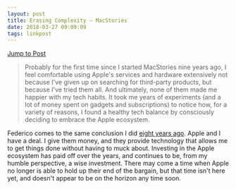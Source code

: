 ```yaml
---
layout: post
title: Erasing Complexity – MacStories
date: 2018-03-27 09:09:09
tags: linkpost
---
```

[Jump to Post](https://www.macstories.net/stories/apple-ecosystem-comfort/#fnref-53629-1)

> Probably for the first time since I started MacStories nine years ago, I feel comfortable using Apple's services and hardware extensively not because I've given up on searching for third-party products, but because I've tried them all. And ultimately, none of them made me happier with my tech habits. It took me years of experiments (and a lot of money spent on gadgets and subscriptions) to notice how, for a variety of reasons, I found a healthy tech balance by consciously deciding to embrace the Apple ecosystem.

Federico comes to the same conclusion I did [eight years ago](https://gigaom.com/2010/12/10/apples-greatest-advantage-the-apple-ecosystem-google/). Apple and I have a deal. I give them money, and they provide technology that allows me to get things done without having to muck about. Investing in the Apple ecosystem has paid off over the years, and continues to be, from my humble perspective, a wise investment. There may come a time when Apple no longer is able to hold up their end of the bargain, but that time isn't here yet, and doesn't appear to be on the horizon any time soon.


